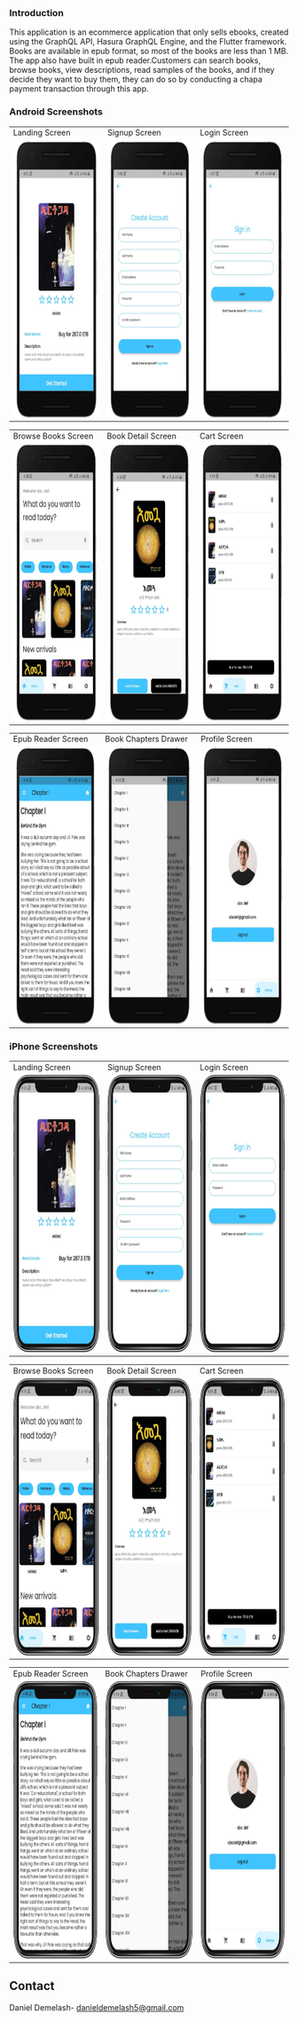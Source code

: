 <br />

<div align="left">
  <h3 align="left">Introduction</h3>
  <p>This application is an ecommerce application that only sells ebooks, created using the GraphQL API, Hasura GraphQL Engine, and the Flutter framework. Books are available in epub format, so most of the books are less than 1 MB. The app also have built in epub reader.Customers can search books, browse books, view descriptions, read samples of the books, and if they decide they want to buy them, they can do so by conducting a chapa payment transaction through this app.</p>
</div>


<div align="left">
  <h3 align="left">Android Screenshots</h3>
</div>

<table>
  <tr>
    <td>Landing Screen</td>
     <td>Signup Screen</td>
     <td>Login Screen</td>
  </tr>
  <tr>
    <td><img src="screenshot/android/Screenshot_1.png" width=270 height=500></td>
    <td><img src="screenshot/android/Screenshot_2.png" width=270 height=500></td>
    <td><img src="screenshot/android/Screenshot_3.png" width=270 height=500></td>
  </tr>
 </table>
 
 <table>
  <tr>
    <td>Browse Books Screen</td>
     <td>Book Detail Screen</td>
     <td>Cart Screen</td>
  </tr>
  <tr>
    <td><img src="screenshot/android/Screenshot_4.png" width=270 height=500></td>
    <td><img src="screenshot/android/Screenshot_5.png" width=270 height=500></td>
    <td><img src="screenshot/android/Screenshot_9.png" width=270 height=500></td>
  </tr>
 </table>
 
 <table>
  <tr>
    <td>Epub Reader Screen</td>
     <td>Book Chapters Drawer</td>
     <td>Profile Screen</td>
  </tr>
  <tr>
    <td><img src="screenshot/android/Screenshot_6.png" width=270 height=500></td>
    <td><img src="screenshot/android/Screenshot_7.png" width=270 height=500></td>
    <td><img src="screenshot/android/Screenshot_8.png" width=270 height=500></td>
  </tr>
 </table>

<div align="left">
  <h3 align="left">iPhone Screenshots</h3>
</div>

<table>
  <tr>
    <td>Landing Screen</td>
     <td>Signup Screen</td>
     <td>Login Screen</td>
  </tr>
  <tr>
    <td><img src="screenshot/iphone/Screenshot_1.png" width=270 height=500></td>
    <td><img src="screenshot/iphone/Screenshot_2.png" width=270 height=500></td>
    <td><img src="screenshot/iphone/Screenshot_3.png" width=270 height=500></td>
  </tr>
 </table>
 
 <table>
  <tr>
    <td>Browse Books Screen</td>
     <td>Book Detail Screen</td>
     <td>Cart Screen</td>
  </tr>
  <tr>
    <td><img src="screenshot/iphone/Screenshot_4.png" width=270 height=500></td>
    <td><img src="screenshot/iphone/Screenshot_5.png" width=270 height=500></td>
    <td><img src="screenshot/iphone/Screenshot_8.png" width=270 height=500></td>
  </tr>
 </table>
 
 <table>
  <tr>
    <td>Epub Reader Screen</td>
     <td>Book Chapters Drawer</td>
     <td>Profile Screen</td>
  </tr>
  <tr>
    <td><img src="screenshot/iphone/Screenshot_6.png" width=270 height=500></td>
    <td><img src="screenshot/iphone/Screenshot_7.png" width=270 height=500></td>
    <td><img src="screenshot/iphone/Screenshot_9.png" width=270 height=500></td>
  </tr>
 </table>

<!-- CONTACT -->
## Contact

Daniel Demelash-  danieldemelash5@gmail.com
